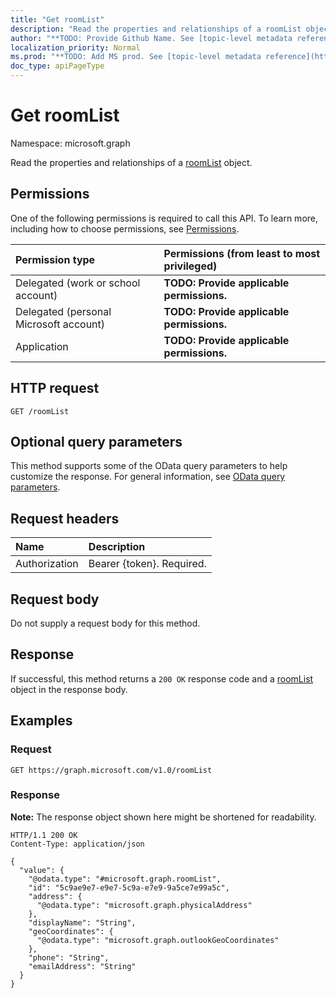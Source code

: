 ```yaml
---
title: "Get roomList"
description: "Read the properties and relationships of a roomList object."
author: "**TODO: Provide Github Name. See [topic-level metadata reference](https://msgo.azurewebsites.net/add/document/guidelines/metadata.html#topic-level-metadata)**"
localization_priority: Normal
ms.prod: "**TODO: Add MS prod. See [topic-level metadata reference](https://msgo.azurewebsites.net/add/document/guidelines/metadata.html#topic-level-metadata)**"
doc_type: apiPageType
---
```


# Get roomList
Namespace: microsoft.graph



Read the properties and relationships of a [roomList](../resources/roomlist.md) object.

## Permissions
One of the following permissions is required to call this API. To learn more, including how to choose permissions, see [Permissions](/graph/permissions-reference).

|Permission type|Permissions (from least to most privileged)|
|:---|:---|
|Delegated (work or school account)|**TODO: Provide applicable permissions.**|
|Delegated (personal Microsoft account)|**TODO: Provide applicable permissions.**|
|Application|**TODO: Provide applicable permissions.**|

## HTTP request

<!-- {
  "blockType": "ignored"
}
-->
``` http
GET /roomList
```

## Optional query parameters
This method supports some of the OData query parameters to help customize the response. For general information, see [OData query parameters](/graph/query-parameters).

## Request headers
|Name|Description|
|:---|:---|
|Authorization|Bearer {token}. Required.|

## Request body
Do not supply a request body for this method.

## Response

If successful, this method returns a `200 OK` response code and a [roomList](../resources/roomlist.md) object in the response body.

## Examples

### Request
<!-- {
  "blockType": "request",
  "name": "get_roomlist"
}
-->
``` http
GET https://graph.microsoft.com/v1.0/roomList
```


### Response
**Note:** The response object shown here might be shortened for readability.
<!-- {
  "blockType": "response",
  "truncated": true,
  "@odata.type": "microsoft.graph.roomList"
}
-->
``` http
HTTP/1.1 200 OK
Content-Type: application/json

{
  "value": {
    "@odata.type": "#microsoft.graph.roomList",
    "id": "5c9ae9e7-e9e7-5c9a-e7e9-9a5ce7e99a5c",
    "address": {
      "@odata.type": "microsoft.graph.physicalAddress"
    },
    "displayName": "String",
    "geoCoordinates": {
      "@odata.type": "microsoft.graph.outlookGeoCoordinates"
    },
    "phone": "String",
    "emailAddress": "String"
  }
}
```

